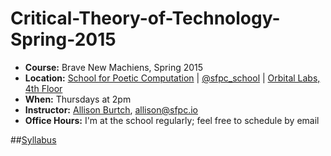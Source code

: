 # Critical-Theory-of-Technology-Spring-2015


* **Course:** Brave New Machiens, Spring 2015
* **Location:** [School for Poetic Computation](http://sfpc.io/) | [@sfpc_school](https://twitter.com/sfpc) | [Orbital Labs, 4th Floor](http://orbitalnyc.com/)
* **When:** Thursdays at 2pm
* **Instructor:** [Allison Burtch](http://allisonburtch.net), [allison@sfpc.io](mailto:allison@sfpc.io)
* **Office Hours:** I'm at the school regularly; feel free to schedule by email

##[Syllabus](https://github.com/allisonburtch/Critical-Theory-of-Technology-Spring-2015/blob/master/syllabus.md)

